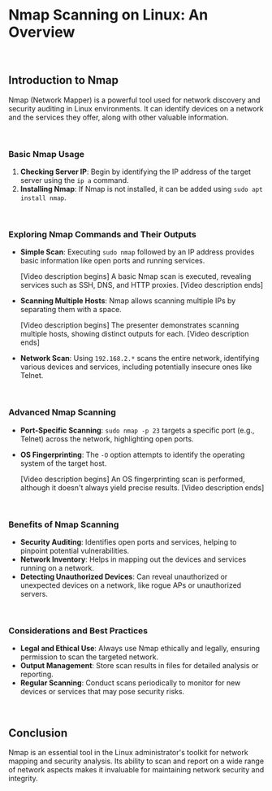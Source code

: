 # Nmap Scanning on Linux: An Overview

<br>

## Introduction to Nmap

Nmap (Network Mapper) is a powerful tool used for network discovery and security auditing in Linux environments. It can identify devices on a network and the services they offer, along with other valuable information.

<br>

### Basic Nmap Usage

1. **Checking Server IP**: Begin by identifying the IP address of the target server using the `ip a` command.
2. **Installing Nmap**: If Nmap is not installed, it can be added using `sudo apt install nmap`.

<br>

### Exploring Nmap Commands and Their Outputs

- **Simple Scan**: Executing `sudo nmap` followed by an IP address provides basic information like open ports and running services.

  [Video description begins] A basic Nmap scan is executed, revealing services such as SSH, DNS, and HTTP proxies. [Video description ends]

- **Scanning Multiple Hosts**: Nmap allows scanning multiple IPs by separating them with a space.

  [Video description begins] The presenter demonstrates scanning multiple hosts, showing distinct outputs for each. [Video description ends]

- **Network Scan**: Using `192.168.2.*` scans the entire network, identifying various devices and services, including potentially insecure ones like Telnet.

<br>

### Advanced Nmap Scanning

- **Port-Specific Scanning**: `sudo nmap -p 23` targets a specific port (e.g., Telnet) across the network, highlighting open ports.

- **OS Fingerprinting**: The `-O` option attempts to identify the operating system of the target host.

  [Video description begins] An OS fingerprinting scan is performed, although it doesn't always yield precise results. [Video description ends]

<br>

### Benefits of Nmap Scanning

- **Security Auditing**: Identifies open ports and services, helping to pinpoint potential vulnerabilities.
- **Network Inventory**: Helps in mapping out the devices and services running on a network.
- **Detecting Unauthorized Devices**: Can reveal unauthorized or unexpected devices on a network, like rogue APs or unauthorized servers.

<br>

### Considerations and Best Practices

- **Legal and Ethical Use**: Always use Nmap ethically and legally, ensuring permission to scan the targeted network.
- **Output Management**: Store scan results in files for detailed analysis or reporting.
- **Regular Scanning**: Conduct scans periodically to monitor for new devices or services that may pose security risks.

<br>

## Conclusion

Nmap is an essential tool in the Linux administrator's toolkit for network mapping and security analysis. Its ability to scan and report on a wide range of network aspects makes it invaluable for maintaining network security and integrity.
